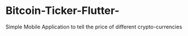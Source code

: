 # Bitcoin-Ticker-Flutter-
Simple Mobile Application to tell the price of different crypto-currencies


